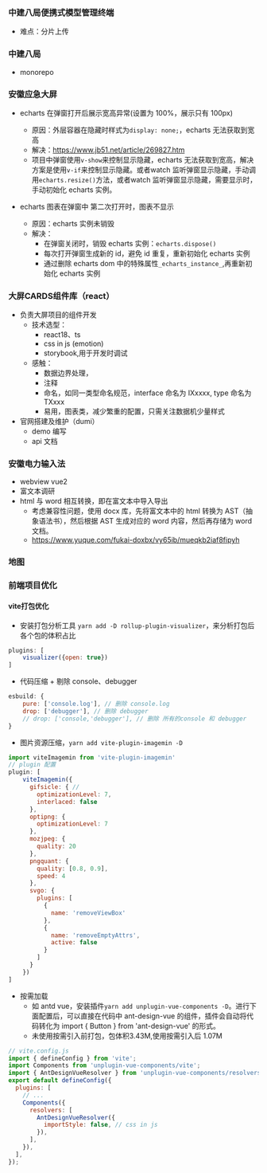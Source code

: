 ### 中建八局便携式模型管理终端
- 难点：分片上传

### 中建八局
- monorepo

### 安徽应急大屏
- echarts 在弹窗打开后展示宽高异常(设置为 100%，展示只有 100px)
  - 原因：外层容器在隐藏时样式为`display: none;`，echarts 无法获取到宽高
  - 解决：https://www.jb51.net/article/269827.htm
  - 项目中弹窗使用`v-show`来控制显示隐藏，echarts 无法获取到宽高，解决方案是使用`v-if`来控制显示隐藏。或者watch 监听弹窗显示隐藏，手动调用`echarts.resize()`方法，或者watch 监听弹窗显示隐藏，需要显示时，手动初始化 echarts 实例。

- echarts 图表在弹窗中 第二次打开时，图表不显示
  - 原因：echarts 实例未销毁
  - 解决：
    - 在弹窗关闭时，销毁 echarts 实例：`echarts.dispose()`
    - 每次打开弹窗生成新的 id，避免 id 重复，重新初始化 echarts 实例
    - 通过删除 echarts dom 中的特殊属性`_echarts_instance_`,再重新初始化 echarts 实例



### 大屏CARDS组件库（react）
- 负责大屏项目的组件开发
  - 技术选型： 
    - react18、ts
    - css in js (emotion)
    - storybook,用于开发时调试
  - 感触：
    - 数据边界处理，
    - 注释
    - 命名，如同一类型命名规范，interface 命名为 IXxxxx, type 命名为 TXxxx
    - 易用，图表类，减少繁重的配置，只需关注数据机少量样式
- 官网搭建及维护（dumi）
  - demo 编写
  - api 文档
### 安徽电力输入法
- webview vue2
- 富文本调研
- html 与 word 相互转换，即在富文本中导入导出
  - 考虑兼容性问题，使用 docx 库，先将富文本中的 html 转换为 AST（抽象语法书），然后根据 AST 生成对应的 word 内容，然后再存储为 word 文档。
  - https://www.yuque.com/fukai-doxbx/vy65ib/mueqkb2iaf8fipyh

### 地图

### 前端项目优化

#### vite打包优化
- 安装打包分析工具 `yarn add -D rollup-plugin-visualizer`，来分析打包后各个包的体积占比
```js
plugins: [
    visualizer({open: true})
]
```
- 代码压缩 + 剔除 console、debugger
```js
esbuild: {
    pure: ['console.log'], // 删除 console.log
    drop: ['debugger'], // 删除 debugger
    // drop: ['console,'debugger'], // 删除 所有的console 和 debugger
}
```
- 图片资源压缩，`yarn add vite-plugin-imagemin -D`
```js
import viteImagemin from 'vite-plugin-imagemin'
// plugin 配置
plugin: [
    viteImagemin({
      gifsicle: { // 
        optimizationLevel: 7,
        interlaced: false
      },
      optipng: {
        optimizationLevel: 7
      },
      mozjpeg: {
        quality: 20
      },
      pngquant: {
        quality: [0.8, 0.9],
        speed: 4
      },
      svgo: {
        plugins: [
          {
            name: 'removeViewBox'
          },
          {
            name: 'removeEmptyAttrs',
            active: false
          }
        ]
      }
    })
]
```

- 按需加载
  - 如 antd vue，安装插件`yarn add unplugin-vue-components -D`。进行下面配置后，可以直接在代码中 ant-design-vue 的组件，插件会自动将代码转化为 import { Button } from 'ant-design-vue' 的形式。
  - 未使用按需引入前打包，包体积3.43M,使用按需引入后 1.07M
```js
// vite.config.js
import { defineConfig } from 'vite';
import Components from 'unplugin-vue-components/vite';
import { AntDesignVueResolver } from 'unplugin-vue-components/resolvers';
export default defineConfig({
  plugins: [
    // ...
    Components({
      resolvers: [
        AntDesignVueResolver({
          importStyle: false, // css in js
        }),
      ],
    }),
  ],
});
```
  


